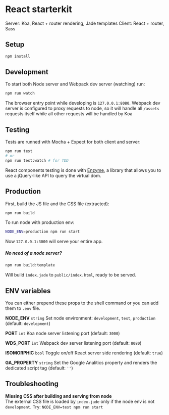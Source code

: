 # React starterkit

Server: Koa, React + router rendering, Jade templates
Client: React + router, Sass


## Setup

``` sh
npm install
```


## Development

To start both Node server and Webpack dev server (watching) run:
``` sh
npm run watch
```
The browser entry point while developing is `127.0.0.1:8080`. 
Webpack dev server is configured to proxy requests to node, so it will handle all `/assets` requests itself while all other requests will be handled by Koa


## Testing

Tests are runned with Mocha + Expect for both client and server:
``` sh
npm run test 
# or
npm run test:watch # for TDD
```
React components testing is done with [Enzyme](https://github.com/airbnb/enzyme/), a library that allows you to use a jQuery-like API to query the virtual dom.


## Production

First, build the JS file and the CSS file (extracted):
``` sh
npm run build
```

To run node with production env:
``` sh
NODE_ENV=production npm run start
```
Now `127.0.0.1:3000` will serve your entire app.

##### No need of a node server?

``` sh
npm run build:template
```
Will build `index.jade` to `public/index.html`, ready to be served. 


## ENV variables

You can either prepend these props to the shell command or you can add them to `.env` file.

**NODE_ENV** `string` 
Set node environment: `development`, `test`, `production` (default: `development`)

**PORT** `int` 
Koa node server listening port (default: `3000`)

**WDS_PORT** `int`
Webpack dev server listening port (default: `8080`)

**ISOMORPHIC** `bool`
Toggle on/off React server side rendering (default: `true`)

**GA_PROPERTY** `string`
Set the Google Analitics property and renders the dedicated script tag (default: `''`)


## Troubleshooting

**Missing CSS after building and serving from node**  
The external CSS file is loaded by `index.jade` only if the node env is not `development`. 
Try: `NODE_ENV=test npm run start`


